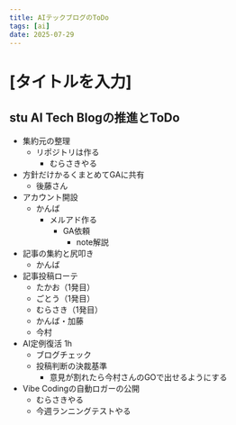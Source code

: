 ```yaml
---
title: AIテックブログのToDo
tags: [ai]
date: 2025-07-29
---
```


# [タイトルを入力]

## stu AI Tech Blogの推進とToDo

- 集約元の整理
  - リポジトリは作る
    - むらさきやる
- 方針だけかるくまとめてGAに共有
  - 後藤さん
- アカウント開設
  - かんば
    - メルアド作る
      - GA依頼
        - note解説 
- 記事の集約と尻叩き
  - かんば
- 記事投稿ローテ
  - たかお（1発目）
  - ごとう（1発目）
  - むらさき（1発目）
  - かんば・加藤
  - 今村
- AI定例復活 1h
  - ブログチェック
  - 投稿判断の決裁基準
    - 意見が割れたら今村さんのGOで出せるようにする
- Vibe Codingの自動ロガーの公開
  - むらさきやる
  - 今週ランニングテストやる

